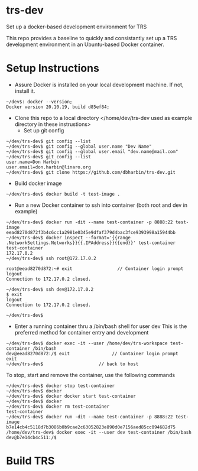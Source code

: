 # trs-dev
Set up a docker-based development environment for TRS

This repo provides a baseline to quickly and consistantly set up a TRS development environment in an Ubuntu-based Docker container.

# Setup Instructions

* Assure Docker is installed on your local development machine. If not, install it. 
```
~/dev$: docker --version;
Docker version 20.10.19, build d85ef84;
```

* Clone this repo to a local directory </home/dev/trs-dev used as example directory in these instrustions>
  * Set up git config
```
~/dev/trs-dev$ git config --list
~/dev/trs-dev$ git config --global user.name "Dev Name"
~/dev/trs-dev$ git config --global user.email "dev.name@mail.com"
~/dev/trs-dev$ git config --list
user.name=Don Harbin
user.email=don.harbin@linaro.org
~/dev/trs-dev$ git clone https://github.com/dbharbin/trs-dev.git
```
* Build docker image 
```
~/dev/trs-dev$ docker build -t test-image .
```
* Run a new Docker container to ssh into container (both root and dev in example)
```
~/dev/trs-dev$ docker run -dit --name test-container -p 8888:22 test-image
eead8270d872f3b4c6cc1a2981e0345e9dfaf379d4bac3fce9393998a15944bb
~/dev/trs-dev$ docker inspect --format='{{range .NetworkSettings.Networks}}{{.IPAddress}}{{end}}' test-container
test-container
172.17.0.2
~/dev/trs-dev$ ssh root@172.17.0.2

root@eead8270d872:~# exit                 // Container login prompt
logout
Connection to 172.17.0.2 closed.

~/dev/trs-dev$ ssh dev@172.17.0.2
$ exit
logout
Connection to 172.17.0.2 closed.

~/dev/trs-dev$
```

* Enter a running container thru a /bin/bash shell for user dev
This is the preferred method for container entry and development
```
~/dev/trs-dev$ docker exec -it --user /home/dev/trs-workspace test-container /bin/bash
dev@eead8270d872:/$ exit                // Container login prompt
exit
~/dev/trs-dev$                     // back to host   
```
To stop, start and remove the container, use the following commands
```
~/dev/trs-dev$ docker stop test-container
~/dev/trs-dev$ docker 
~/dev/trs-dev$ docker docker start test-container
~/dev/trs-dev$ docker 
~/dev/trs-dev$ docker rm test-container
test-container
~/dev/trs-dev$ docker run -dit --name test-container -p 8888:22 test-image
b7e14cb4c5118d7b3086b0b9cae2c63052823e890d0e7156aed85cc094682d75
/home/dev/trs-dev$ docker exec -it --user dev test-container /bin/bash
dev@b7e14cb4c511:/$
```

# Build TRS 




